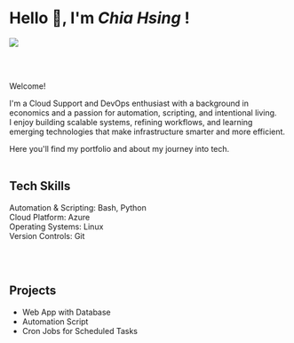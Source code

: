 
# Hello 👋, I'm _Chia Hsing_ !
<a href="https://www.linkedin.com/in/chiahsing/"><img src="https://img.shields.io/badge/-LinkedIn-0072b1?&style=for-the-badge&logo=linkedin&logoColor=white" /></a>


</br>
</br>

Welcome! 

I'm a Cloud Support and DevOps enthusiast with a background in economics and a passion for automation, scripting, and intentional living.</br>
I enjoy building scalable systems, refining workflows, and learning emerging technologies that make infrastructure smarter and more efficient.

Here you'll find my portfolio and about my journey into tech. </br>
</br>




## Tech Skills

Automation & Scripting: Bash, Python </br>
Cloud Platform: Azure </br>
Operating Systems: Linux </br>
Version Controls: Git </br>


</br>
</br>

## Projects

- Web App with Database
- Automation Script
- Cron Jobs for Scheduled Tasks



<!--
**chiahsing-dev/chiahsing-dev** is a ✨ _special_ ✨ repository because its `README.md` (this file) appears on your GitHub profile.

Here are some ideas to get you started:

- 🔭 I’m currently working on ...
- 🌱 I’m currently learning ...
- 👯 I’m looking to collaborate on ...
- 🤔 I’m looking for help with ...
- 💬 Ask me about ...
- 📫 How to reach me: ...
- 😄 Pronouns: ...
- ⚡ Fun fact: ...
-->

